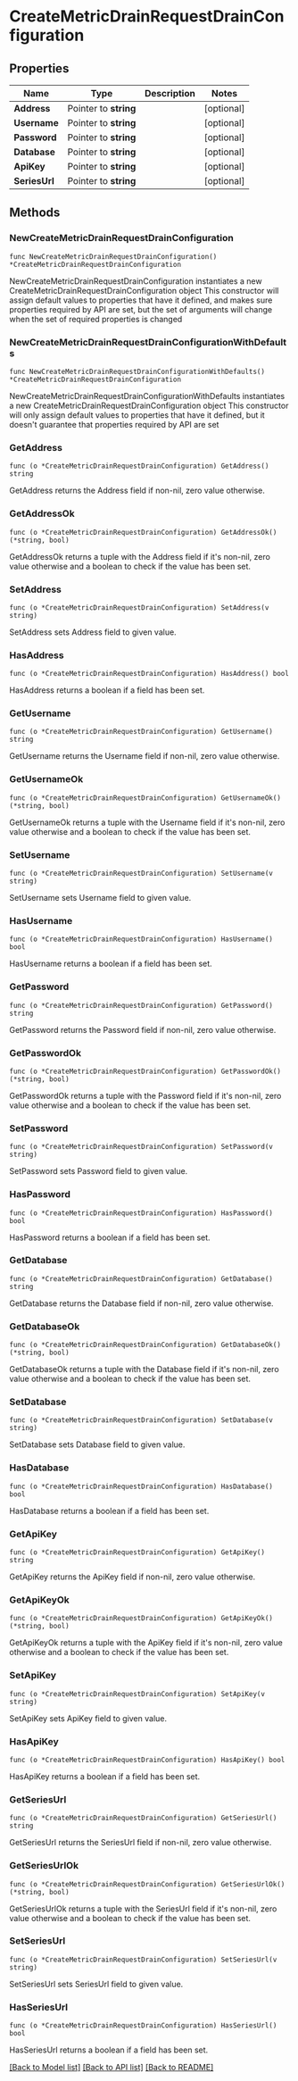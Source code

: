 # CreateMetricDrainRequestDrainConfiguration

## Properties

Name | Type | Description | Notes
------------ | ------------- | ------------- | -------------
**Address** | Pointer to **string** |  | [optional] 
**Username** | Pointer to **string** |  | [optional] 
**Password** | Pointer to **string** |  | [optional] 
**Database** | Pointer to **string** |  | [optional] 
**ApiKey** | Pointer to **string** |  | [optional] 
**SeriesUrl** | Pointer to **string** |  | [optional] 

## Methods

### NewCreateMetricDrainRequestDrainConfiguration

`func NewCreateMetricDrainRequestDrainConfiguration() *CreateMetricDrainRequestDrainConfiguration`

NewCreateMetricDrainRequestDrainConfiguration instantiates a new CreateMetricDrainRequestDrainConfiguration object
This constructor will assign default values to properties that have it defined,
and makes sure properties required by API are set, but the set of arguments
will change when the set of required properties is changed

### NewCreateMetricDrainRequestDrainConfigurationWithDefaults

`func NewCreateMetricDrainRequestDrainConfigurationWithDefaults() *CreateMetricDrainRequestDrainConfiguration`

NewCreateMetricDrainRequestDrainConfigurationWithDefaults instantiates a new CreateMetricDrainRequestDrainConfiguration object
This constructor will only assign default values to properties that have it defined,
but it doesn't guarantee that properties required by API are set

### GetAddress

`func (o *CreateMetricDrainRequestDrainConfiguration) GetAddress() string`

GetAddress returns the Address field if non-nil, zero value otherwise.

### GetAddressOk

`func (o *CreateMetricDrainRequestDrainConfiguration) GetAddressOk() (*string, bool)`

GetAddressOk returns a tuple with the Address field if it's non-nil, zero value otherwise
and a boolean to check if the value has been set.

### SetAddress

`func (o *CreateMetricDrainRequestDrainConfiguration) SetAddress(v string)`

SetAddress sets Address field to given value.

### HasAddress

`func (o *CreateMetricDrainRequestDrainConfiguration) HasAddress() bool`

HasAddress returns a boolean if a field has been set.

### GetUsername

`func (o *CreateMetricDrainRequestDrainConfiguration) GetUsername() string`

GetUsername returns the Username field if non-nil, zero value otherwise.

### GetUsernameOk

`func (o *CreateMetricDrainRequestDrainConfiguration) GetUsernameOk() (*string, bool)`

GetUsernameOk returns a tuple with the Username field if it's non-nil, zero value otherwise
and a boolean to check if the value has been set.

### SetUsername

`func (o *CreateMetricDrainRequestDrainConfiguration) SetUsername(v string)`

SetUsername sets Username field to given value.

### HasUsername

`func (o *CreateMetricDrainRequestDrainConfiguration) HasUsername() bool`

HasUsername returns a boolean if a field has been set.

### GetPassword

`func (o *CreateMetricDrainRequestDrainConfiguration) GetPassword() string`

GetPassword returns the Password field if non-nil, zero value otherwise.

### GetPasswordOk

`func (o *CreateMetricDrainRequestDrainConfiguration) GetPasswordOk() (*string, bool)`

GetPasswordOk returns a tuple with the Password field if it's non-nil, zero value otherwise
and a boolean to check if the value has been set.

### SetPassword

`func (o *CreateMetricDrainRequestDrainConfiguration) SetPassword(v string)`

SetPassword sets Password field to given value.

### HasPassword

`func (o *CreateMetricDrainRequestDrainConfiguration) HasPassword() bool`

HasPassword returns a boolean if a field has been set.

### GetDatabase

`func (o *CreateMetricDrainRequestDrainConfiguration) GetDatabase() string`

GetDatabase returns the Database field if non-nil, zero value otherwise.

### GetDatabaseOk

`func (o *CreateMetricDrainRequestDrainConfiguration) GetDatabaseOk() (*string, bool)`

GetDatabaseOk returns a tuple with the Database field if it's non-nil, zero value otherwise
and a boolean to check if the value has been set.

### SetDatabase

`func (o *CreateMetricDrainRequestDrainConfiguration) SetDatabase(v string)`

SetDatabase sets Database field to given value.

### HasDatabase

`func (o *CreateMetricDrainRequestDrainConfiguration) HasDatabase() bool`

HasDatabase returns a boolean if a field has been set.

### GetApiKey

`func (o *CreateMetricDrainRequestDrainConfiguration) GetApiKey() string`

GetApiKey returns the ApiKey field if non-nil, zero value otherwise.

### GetApiKeyOk

`func (o *CreateMetricDrainRequestDrainConfiguration) GetApiKeyOk() (*string, bool)`

GetApiKeyOk returns a tuple with the ApiKey field if it's non-nil, zero value otherwise
and a boolean to check if the value has been set.

### SetApiKey

`func (o *CreateMetricDrainRequestDrainConfiguration) SetApiKey(v string)`

SetApiKey sets ApiKey field to given value.

### HasApiKey

`func (o *CreateMetricDrainRequestDrainConfiguration) HasApiKey() bool`

HasApiKey returns a boolean if a field has been set.

### GetSeriesUrl

`func (o *CreateMetricDrainRequestDrainConfiguration) GetSeriesUrl() string`

GetSeriesUrl returns the SeriesUrl field if non-nil, zero value otherwise.

### GetSeriesUrlOk

`func (o *CreateMetricDrainRequestDrainConfiguration) GetSeriesUrlOk() (*string, bool)`

GetSeriesUrlOk returns a tuple with the SeriesUrl field if it's non-nil, zero value otherwise
and a boolean to check if the value has been set.

### SetSeriesUrl

`func (o *CreateMetricDrainRequestDrainConfiguration) SetSeriesUrl(v string)`

SetSeriesUrl sets SeriesUrl field to given value.

### HasSeriesUrl

`func (o *CreateMetricDrainRequestDrainConfiguration) HasSeriesUrl() bool`

HasSeriesUrl returns a boolean if a field has been set.


[[Back to Model list]](../README.md#documentation-for-models) [[Back to API list]](../README.md#documentation-for-api-endpoints) [[Back to README]](../README.md)


